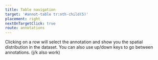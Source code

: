 ```yaml
---
title: Table navigation
target: '#annot-table tr:nth-child(5)'
placement: right
nextOnTargetClick: true
route: annotations
---
```


Clicking on a row will select the annotation and show you the spatial distribution in the dataset. You can also use up/down keys to go between annotations. (j/k also work)
